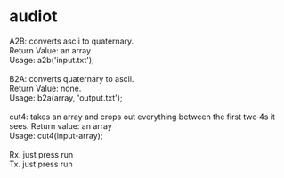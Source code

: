 # audiot
A2B: converts ascii to quaternary.<br />
Return Value: an array<br />
Usage: a2b('input.txt');<br />
<br />
B2A: converts quaternary to ascii.<br />
Return Value: none.<br />
Usage: b2a(array, 'output.txt');<br />
<br />
cut4: takes an array and crops out everything between the first two 4s it sees.
Return value: an array<br />
Usage: cut4(input-array);<br />
<br />
Rx. just press run<br />
Tx. just press run<br />
